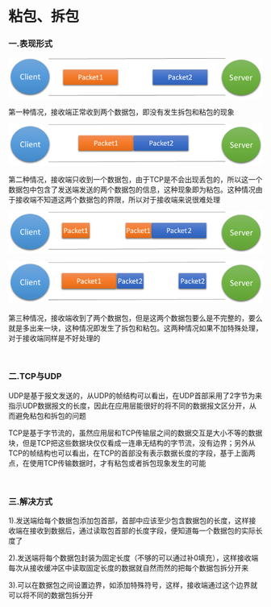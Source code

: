  # 粘包、拆包


### 一.表现形式

![](./img/9.png)

第一种情况，接收端正常收到两个数据包，即没有发生拆包和粘包的现象

![](./img/10.png)

第二种情况，接收端只收到一个数据包，由于TCP是不会出现丢包的，所以这一个数据包中包含了发送端发送的两个数据包的信息，这种现象即为粘包。这种情况由于接收端不知道这两个数据包的界限，所以对于接收端来说很难处理

![](./img/11.png)

![](./img/12.png)

第三种情况，接收端收到了两个数据包，但是这两个数据包要么是不完整的，要么就是多出来一块，这种情况即发生了拆包和粘包。这两种情况如果不加特殊处理，对于接收端同样是不好处理的

<br>

### 二.TCP与UDP

UDP是基于报文发送的，从UDP的帧结构可以看出，在UDP首部采用了2字节为来指示UDP数据报文的长度，因此在应用层能很好的将不同的数据报文区分开，从而避免粘包和拆包的问题

TCP是基于字节流的，虽然应用层和TCP传输层之间的数据交互是大小不等的数据块，但是TCP把这些数据块仅仅看成一连串无结构的字节流，没有边界；另外从TCP的帧结构也可以看出，在TCP的首部没有表示数据长度的字段，基于上面两点，在使用TCP传输数据时，才有粘包或者拆包现象发生的可能

<br>

### 三.解决方式

1).发送端给每个数据包添加包首部，首部中应该至少包含数据包的长度，这样接收端在接收到数据后，通过读取包首部的长度字段，便知道每一个数据包的实际长度了

2).发送端将每个数据包封装为固定长度（不够的可以通过补0填充），这样接收端每次从接收缓冲区中读取固定长度的数据就自然而然的把每个数据包拆分开来

3).可以在数据包之间设置边界，如添加特殊符号，这样，接收端通过这个边界就可以将不同的数据包拆分开
